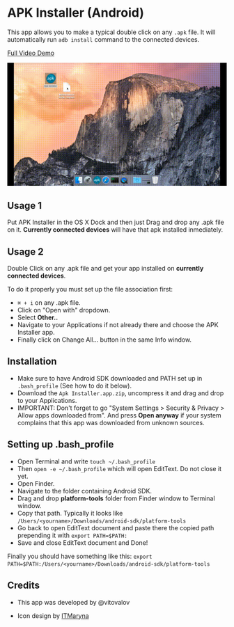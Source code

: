 # APK Installer (Android)
This app allows you to make a typical double click on any `.apk` file. It will automatically run `adb install` command to the connected devices.

[Full Video Demo](https://www.youtube.com/watch?v=q-AqVJGGezY)

![Gif demo](apk_installer_demo.gif)

## Usage 1
Put APK Installer in the OS X Dock and then just Drag and drop any .apk file on it. **Currently connected devices** will have that apk installed inmediately.

## Usage 2
Double Click on any .apk file and get your app installed on **currently connected devices**.

To do it properly you must set up the file association first:

* `⌘ + i` on any .apk file.
* Click on "Open with" dropdown.
* Select **Other..**
* Navigate to your Applications if not already there and choose the APK Installer app.
* Finally click on Change All... button in the same Info window.

## Installation

* Make sure to have Android SDK downloaded and PATH set up in `.bash_profile` (See how to do it below).
* Download the `Apk Installer.app.zip`, uncompress it and drag and drop to your Applications.
* IMPORTANT: Don't forget to go "System Settings > Security & Privacy > Allow apps downloaded from". And press **Open anyway** if your system complains that this app was downloaded from unknown sources. 


## Setting up .bash_profile

* Open Terminal and write 
`touch ~/.bash_profile`
* Then 
`open -e ~/.bash_profile` which will open EditText. Do not close it yet.
* Open Finder.
* Navigate to the folder containing Android SDK.
* Drag and drop **platform-tools** folder from Finder window to Terminal window.
* Copy that path. Typically it looks like `/Users/<yourname>/Downloads/android-sdk/platform-tools`
* Go back to open EditText document and paste there the copied path prepending it with `export PATH=$PATH:`
* Save and close EditText document and Done!

Finally you should have something like this:
`export PATH=$PATH:/Users/<yourname>/Downloads/android-sdk/platform-tools`


## Credits

* This app was developed by @vitovalov

* Icon design by [ITMaryna](https://www.behance.net/ITMaryna)
